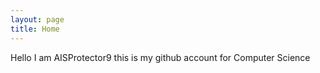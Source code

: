 ```yaml
---
layout: page
title: Home
---
```


Hello I am AISProtector9 this is my github account for Computer Science
